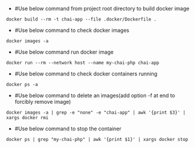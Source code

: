 - #Use below command from project root directory to build docker image

`docker build --rm -t chai-app --file .docker/Dockerfile .`
- #Use below command to check docker images

`docker images -a`
- #Use below command run docker image

`docker run --rm --network host --name my-chai-php chai-app`
- #Use below command to check docker containers running

`docker ps -a`
- #Use below command to delete an images(add option -f at end to forcibly remove image)

`docker images -a | grep -e "none" -e "chai-app" | awk '{print $3}' | xargs docker rmi`
- #Use below command to stop the container

`docker ps | grep "my-chai-php" | awk '{print $1}' | xargs docker stop`
